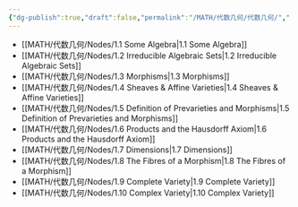 ```yaml
---
{"dg-publish":true,"draft":false,"permalink":"/MATH/代数几何/代数几何/","dgPassFrontmatter":true}
---
```



- [[MATH/代数几何/Nodes/1.1 Some Algebra\|1.1 Some Algebra]]
- [[MATH/代数几何/Nodes/1.2 Irreducible Algebraic Sets\|1.2 Irreducible Algebraic Sets]]
- [[MATH/代数几何/Nodes/1.3 Morphisms\|1.3 Morphisms]]
- [[MATH/代数几何/Nodes/1.4 Sheaves & Affine Varieties\|1.4 Sheaves & Affine Varieties]]
- [[MATH/代数几何/Nodes/1.5 Definition of Prevarieties and Morphisms\|1.5 Definition of Prevarieties and Morphisms]]
- [[MATH/代数几何/Nodes/1.6 Products and the Hausdorff Axiom\|1.6 Products and the Hausdorff Axiom]]
- [[MATH/代数几何/Nodes/1.7 Dimensions\|1.7 Dimensions]]
- [[MATH/代数几何/Nodes/1.8 The Fibres of a Morphism\|1.8 The Fibres of a Morphism]]
- [[MATH/代数几何/Nodes/1.9 Complete Variety\|1.9 Complete Variety]]
- [[MATH/代数几何/Nodes/1.10 Complex Variety\|1.10 Complex Variety]]
